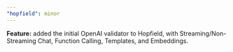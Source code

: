 ```yaml
---
"hopfield": minor
---
```


**Feature:** added the initial OpenAI validator to Hopfield, with Streaming/Non-Streaming Chat,
Function Calling, Templates, and Embeddings.
